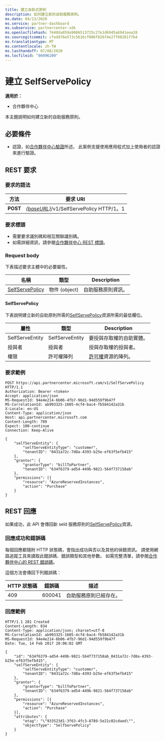 ```yaml
---
title: 建立自助式原則
description: 如何建立新的自助服務原則。
ms.date: 04/13/2020
ms.service: partner-dashboard
ms.subservice: partnercenter-sdk
ms.openlocfilehash: 7440da859a9086513725c27e1d6945a6941eea28
ms.sourcegitcommit: cfedd76e573c5616cf006f826f4e27f08281f7b4
ms.translationtype: MT
ms.contentlocale: zh-TW
ms.lasthandoff: 07/08/2020
ms.locfileid: "86096200"
---
```

# <a name="create-a-selfservepolicy"></a>建立 SelfServePolicy

**適用於：**

- 合作夥伴中心

本主題說明如何建立新的自助服務原則。

## <a name="prerequisites"></a>必要條件

- 認證，如[合作夥伴中心驗證](partner-center-authentication.md)所述。 此案例支援使用應用程式加上使用者的認證來進行驗證。

## <a name="rest-request"></a>REST 要求

### <a name="request-syntax"></a>要求的語法

| 方法   | 要求 URI                                                       |
|----------|-------------------------------------------------------------------|
| **POST** | [*{baseURL}*](partner-center-rest-urls.md)/v1/SelfServePolicy HTTP/1。1 |

### <a name="request-headers"></a>要求標頭

- 需要要求識別碼和相互關聯識別碼。
- 如需詳細資訊，請參閱[合作夥伴中心 REST 標頭](headers.md)。

### <a name="request-body"></a>Request body

下表描述要求主體中的必要屬性。

| 名稱                              | 類型   | Description                                 |
|------------------------------------------------------------------|--------|---------------------------------------------|
| [SelfServePolicy](self-serve-policy-resources.md#selfservepolicy)| 物件 (object) | 自助服務原則資訊。 |

#### <a name="selfservepolicy"></a>SelfServePolicy

下表說明建立新的自助原則所需的[SelfServePolicy](self-serve-policy-resources.md#selfservepolicy)資源所需的最低欄位。

| 屬性              | 類型             | Description                                                                                            |
|-----------------------|------------------|--------------------------------------------------------------------------------------------------------|
| SelfServeEntity       | SelfServeEntity  | 要授與存取權的自助實體。                                                     |
| 授與者               | 授與者          | 授與存取權的授與者。                                                                    |
| 權限           | 許可權陣列| [許可權](self-serve-policy-resources.md#permission)資源的陣列。                                                                     |


### <a name="request-example"></a>要求範例

```http
POST https://api.partnercenter.microsoft.com/v1/SelfServePolicy HTTP/1.1
Authorization: Bearer <token>
Accept: application/json
MS-RequestId: 94e4e214-6b06-4fb7-96d1-94d559f9b47f
MS-CorrelationId: ab993325-1605-4cf4-bac4-fb584142a31b
X-Locale: en-US
Content-Type: application/json
Host: api.partnercenter.microsoft.com
Content-Length: 789
Expect: 100-continue
Connection: Keep-Alive

{
    "selfServeEntity": {
        "selfServeEntityType": "customer",
        "tenantID": "0431a72c-7d8a-4393-b25e-ef63f5efb415"
    },
    "grantor": {
        "grantorType": "billToPartner",
        "tenantID": "634f6379-ad54-449b-9821-564f737158ab"
    },
    "permissions": [{
        "resource": "AzureReservedInstances",
        "action": "Purchase"
    }
}
```

## <a name="rest-response"></a>REST 回應

如果成功，此 API 會傳回新 seld 服務原則的[SelfServePolicy](self-serve-policy-resources.md#selfservepolicy)資源。

### <a name="response-success-and-error-codes"></a>回應成功和錯誤碼

每個回應都隨附 HTTP 狀態碼，會指出成功與否以及其他的偵錯資訊。 請使用網路追蹤工具來讀取此錯誤碼、錯誤類型和其他參數。 如需完整清單，請參閱[合作夥伴中心的 REST 錯誤碼](error-codes.md)。

這個方法會傳回下列錯誤碼：

| HTTP 狀態碼     | 錯誤碼   | 描述                                                                |
|----------------------|--------------|----------------------------------------------------------------------------|
| 409                  | 600041       | 自助服務原則已經存在。                                                     |


### <a name="response-example"></a>回應範例

```http
HTTP/1.1 201 Created
Content-Length: 834
Content-Type: application/json; charset=utf-8
MS-CorrelationId: ab993325-1605-4cf4-bac4-fb584142a31b
MS-RequestId: 94e4e214-6b06-4fb7-96d1-94d559f9b47f
Date: Tue, 14 Feb 2017 20:06:02 GMT

{
    "id": "634f6379-ad54-449b-9821-564f737158ab_0431a72c-7d8a-4393-b25e-ef63f5efb415",
    "selfServeEntity": {
        "selfServeEntityType": "customer",
        "tenantID": "0431a72c-7d8a-4393-b25e-ef63f5efb415"
    },
    "grantor": {
        "grantorType": "billToPartner",
        "tenantID": "634f6379-ad54-449b-9821-564f737158ab"
    },
    "permissions": [{
        "resource": "AzureReservedInstances",
        "action": "Purchase"
    }],
    "attributes": {
        "etag": "\"933523d1-3f63-4fc3-8789-5e21c02cdaed\"",
        "objectType": "SelfServePolicy"
    }
}
```
